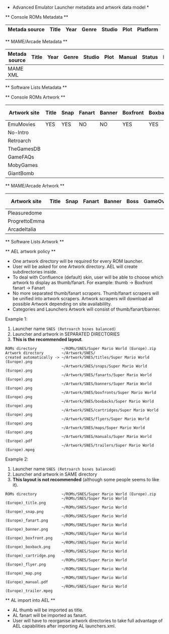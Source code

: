 * Advanced Emulator Launcher metadata and artwork data model *

** Console ROMs Metadata **

 Metada source | Title | Year | Genre | Studio | Plot | Platform |
---------------|-------|------|-------|--------|------|----------|


** MAME/Arcade Metadata **


 Metada source | Title | Year | Genre | Studio | Plot | Manual | Status | Input | Players | Coins | Orientation | 
---------------|-------|------|-------|--------|------|--------|--------|-------|---------|-------|-------------|
 MAME XML      |


** Software Lists Metadata **


** Console ROMs Artwork **

 Artwork site  | Title | Snap | Fanart | Banner | Boxfront | Boxback | Cartridge | Flyer | Map | Manual | Video trailer |
---------------|-------|------|--------|--------|----------|---------|-----------|-------|-----|--------|---------------|
 EmuMovies     |  YES  | YES  |   NO   |   NO   |   YES    |   YES   |    YES    |  YES  | YES |  YES   |      YES      |
 No-Intro      |
 Retroarch     |
 TheGamesDB    |
 GameFAQs      |
 MobyGames     | 
 GiantBomb     |


** MAME/Arcade Artwork **

 Artwork site  |  Title | Snap | Fanart | Banner | Boss | GameOver | Score | Cabinet | Marquee | PCB | CPO | Flyer | Video trailer |
---------------|--------|------|--------|--------|------|----------|-------|---------|---------|-----|-----|-------|---------------|
 Pleasuredome  |
 ProgrettoEmma |
 ArcadeItalia  |


** Software Lists Artwork **

 
** AEL artwork policy **

 * One artwork directory will be required for every ROM launcher.
 * User will be asked for one Artwork directory. AEL will create subdirectories inside.
 * To deal with Confluence (default) skin, user will be able to choose which artwork to 
   display as thumb/fanart. For example: 
   thumb  -> Boxfront
   fanart -> Fanart
 * No more separated thumb/fanart scrapers. Thumb/fanart scrapers will be unified into artwork scrapers.
   Artwork scrapers will download all possible Artwork depending on site availabililty.
 * Categories and Launchers Artwork will consist of thumb/fanart/banner.
   
Example 1:

 1. Launcher name `SNES (Retroarch bsnes balanced)`
 2. Launcher and artwork in SEPARATED DIRECTORIES
 3. **This is the recommended layout**.

```
ROMs directory           ~/ROMs/SNES/Super Mario World (Europe).zip
Artwork directory        ~/Artwork/SNES/
created automatically -> ~/Artwork/SNES/titles/Super Mario World (Europe).png
                         ~/Artwork/SNES/snaps/Super Mario World (Europe).png
                         ~/Artwork/SNES/fanarts/Super Mario World (Europe).png
                         ~/Artwork/SNES/banners/Super Mario World (Europe).png
                         ~/Artwork/SNES/boxfronts/Super Mario World (Europe).png
                         ~/Artwork/SNES/boxbacks/Super Mario World (Europe).png
                         ~/Artwork/SNES/cartridges/Super Mario World (Europe).png
                         ~/Artwork/SNES/flyers/Super Mario World (Europe).png
                         ~/Artwork/SNES/maps/Super Mario World (Europe).png
                         ~/Artwork/SNES/manuals/Super Mario World (Europe).pdf
                         ~/Artwork/SNES/trailers/Super Mario World (Europe).mpeg
```

Example 2:

 1. Launcher name `SNES (Retroarch bsnes balanced)`
 2. Launcher and artwork in SAME directory
 3. **This layout is not recommended** (although some people seems to like it).

```
ROMs directory           ~/ROMs/SNES/Super Mario World (Europe).zip
                         ~/ROMs/SNES/Super Mario World (Europe)_title.png
                         ~/ROMs/SNES/Super Mario World (Europe)_snap.png
                         ~/ROMs/SNES/Super Mario World (Europe)_fanart.png
                         ~/ROMs/SNES/Super Mario World (Europe)_banner.png
                         ~/ROMs/SNES/Super Mario World (Europe)_boxfront.png
                         ~/ROMs/SNES/Super Mario World (Europe)_boxback.png
                         ~/ROMs/SNES/Super Mario World (Europe)_cartridge.png
                         ~/ROMs/SNES/Super Mario World (Europe)_flyer.png
                         ~/ROMs/SNES/Super Mario World (Europe)_map.png
                         ~/ROMs/SNES/Super Mario World (Europe)_manual.pdf
                         ~/ROMs/SNES/Super Mario World (Europe)_trailer.mpeg
```

** AL import into AEL **

 * AL thumb will be imported as title.
 * AL fanart will be imported as fanart.
 * User will have to reorganise artwork directories to take full advantage of AEL
   capabilities after importing AL launchers.xml.
